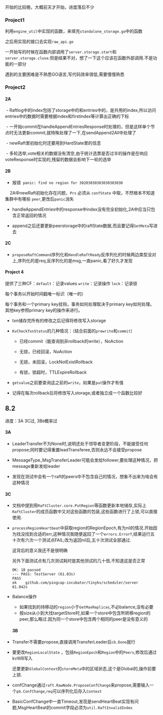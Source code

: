 开始的比较晚，大概前天才开始，进度落后不少

### Project1

利用`engine_util`中实现的函数，来填充`standalone_storage.go`中的函数

之后用实现的接口去实现`raw_api.go`

一开始写的时候在函数内部调用了`server.storage.start`和`server.storage.close`.但是结果不对，想了一下这个应该在函数外部调用.不是功能的一部分

遇到的主要困难是不熟悉GO语言,写代码效率很低,需要慢慢熟悉

### Project2

#### 2A

 - Raftlog中的index包括了storage中的和entries中的，是共用的index,所以访问entries中的数据时需要根据index和firstindex等计算出正确的下标

 - 一开始commit在handleAppendEntriesResponse时处理的，但是这样单个节点时无法更新commit,就特殊处理了一下,在sendAppend2All中处理了

 - newRaft里初始化时还要用到HardState里的信息

 - 多轮选举,vote相关的数据没有清空,由于统计选票是否过半的操作是在响应voteResponse时实现的,残留的数据会影响下一轮的选举

#### 2B

- 报错` panic: find no region for 30203030303030303030`

    2A中newRaft初始化存在问题，`Prs` 必须从 `confState` 中取，不然根本不知道集群中有哪些 `peer`,更改后`panic`消失

- handleAppendEntries中的response中index没有完全初始化,2A中应当只包含正常返回的情况

- append之后还要更新peerstorage中的raftState数据,而且要记得`SetMeta`写进去

#### 2C

- `proposeRaftCommand`序列化和`HandleRaftReady`反序列化的时候两边类型没对上,序列化的是req,反序列化的是msg,一直panic,看了好久才发现

#### Project 4

提供了三种CF：`default`：记录values  `write`：记录操作  `lock`：记录锁

每个事务以开始时间戳唯一标识（唯一的）

每个事务和一个primary key挂钩，事务如何处理取决于primary key如何处理。其他key参照primary key的操作来进行。



- txn储存完所有的修改之后记得将修改写入storage

- `KvCheckTxnStatus`的几种情况：（结合前面的`prewrite`和`commit`）
  - 已经commit（能查询到非rollback的write），NoAction
  
  - 无锁，已经回滚，NoAction
  
  - 无锁，未回滚，LockNotExistRollback
  
  - 有锁，锁超时，TTLExpireRollback

- `getvalue`之前要查询这之前的`write`，如果是`put`操作才有值

- 记得在每次rollback后将修改写入storage,或者独立成一个函数比较好

## 8.2

进度：3A 3C过, 3B`0`概率过

#### 3A

- LeaderTransfer不为None时,说明还处于领导者变更阶段，不能接受任何propose;同时要记得重置leadTransferee,否则永远不会接受propose

- MessageType_MsgTransferLeader可能会发给follower,要处理这种情况，把message重新发给leader

- 发现在测试中会有一个raft的peers中不包含自己的情况，想象不出来为啥会有这种情况


#### 3C


- 文档中提到用`RaftCluster.core.PutRegion`等函数更新本地储存,实际上`RaftCluster`的成员函数中又对这些函数的包装,这些函数进行了上锁,可以直接使用.

- `processRegionHeartbeat`中获取region的RegionEpoch,有为nil的情况.开始因为找没找到合适的err,这种情况我随便返回了一个`errors.Errorf`,结果运行五十次有六次一个测试点FAIL;改为返回nil后,五十次测试全部通过.

  这背后的意义我还不是很明确

  另外下面测试点有几次测试耗时是其他测试的几十倍,不知道这是否正常
  ```
  OK: 18 passed
  --- PASS: TestServer (61.03s)
  PASS
  ok  	github.com/pingcap-incubator/tinykv/scheduler/server	61.042s
  ```



- Balance操作
  - 如果找到的待移动的`region`小于`GetMaxReplicas`,不必balance,没有必要
  - 按size从小到大找targetStore时,如果一个store中包含所转移region的peer,那么略过.因为同一个store中包含两个相同的peer是没有意义的


  #### 3B

- Transfer不需要propose,直接调用TransferLeader后`cb.Done`就行

- 要更改`RegionLocalState` ，包括`RegionEpoch`和`Region`中的`Peers`,修改后通过kvWB写入
  
  还要更新`GlobalContext`的`storeMeta`中的区域状态,这个是Global的,操作前要上锁.

- confChange通过`raft.RawNode.ProposeConfChange`来propose,需要输入一个`pb.ConfChange`,`req`可以序列化后存入`Context`


- BasicConfChange中一直Timeout,发现是sendHeartBeat实现有问题,MsgHeartBeat的commit字段必须为`util.RaftInvalidIndex`